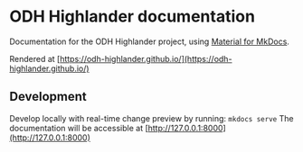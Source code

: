 # ODH Highlander documentation

Documentation for the ODH Highlander project, using [Material for MkDocs](https://squidfunk.github.io/mkdocs-material/).

Rendered at [https://odh-highlander.github.io/](https://odh-highlander.github.io/)

## Development

Develop locally with real-time change preview by running: `mkdocs serve`
The documentation will be accessible at [http://127.0.0.1:8000](http://127.0.0.1:8000)
